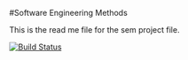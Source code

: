 #Software Engineering Methods

This is the read me file for the sem project file.

[![Build Status](https://travis-ci.com/KerrJack/sem.svg?branch=master)](https://travis-ci.com/KerrJack/sem)